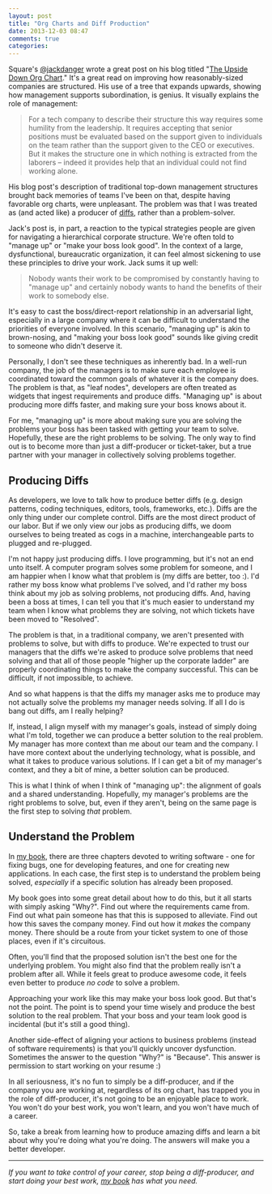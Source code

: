 ```yaml
---
layout: post
title: "Org Charts and Diff Production"
date: 2013-12-03 08:47
comments: true
categories: 
---
```


Square's [@jackdanger][jackdanger] wrote a great post on his blog titled "[The Upside Down Org Chart][jackblog]." It's a great read on improving how reasonably-sized companies are structured.  His use of a tree that expands upwards, showing how management supports subordination, is genius.  It visually explains the role of management:

> For a tech company to describe their structure this way requires some humility from the leadership. It requires accepting that senior positions must be evaluated based on the support given to individuals on the team rather than the support given to the CEO or executives. But it makes the structure one in which nothing is extracted from the laborers – indeed it provides help that an individual could not find working alone.

His blog post's description of traditional top-down management structures brought back memories of teams I've been on that, despite having favorable org charts, were unpleasant.  The problem was that I was treated as (and acted like) a producer of [diffs], rather than a problem-solver.

<!-- more -->

Jack's post is, in part, a reaction to the typical strategies people are given for navigating a hierarchical corporate structure.
We're often told to "manage up" or "make your boss look good".  In the context of a large, dysfunctional, bureaucratic
organization, it can feel almost sickening to use these principles to drive your work.  Jack sums it up well:

> Nobody wants their work to be compromised by constantly having to "manage up" and certainly nobody wants to hand the benefits of their work to somebody else.

It's easy to cast the boss/direct-report relationship in an adversarial light, especially in a large company where it can be
difficult to understand the priorities of everyone involved.  In this scenario, "managing up" is akin to brown-nosing, and
"making your boss look good" sounds like giving credit to someone who didn't deserve it.

Personally, I don't see these techniques as inherently bad.  In a well-run company, the job of the managers is to make sure each
employee is coordinated toward the common goals of whatever it is the company does.  The problem is that, as "leaf nodes",
developers are often treated as widgets that ingest requirements and produce diffs. "Managing up" is about producing more diffs
faster, and making sure your boss knows about it.

For me, "managing up" is more about making sure you are solving the problems your boss has been tasked with getting your team to
solve.  Hopefully, these are the right problems to be solving.  The only way to find out is to become more than just a diff-producer or ticket-taker, but a true partner with your manager in collectively solving problems together.

## Producing Diffs

As developers, we love to talk how to produce better diffs (e.g. design patterns, coding techniques, editors, tools, frameworks, etc.).  Diffs are the only thing under our complete control.  Diffs are the most direct product of our labor.  But if we only view our jobs as producing diffs, we doom ourselves to being treated as cogs in a machine, interchangeable parts to plugged and re-plugged.  

I'm not happy just producing diffs.  I love programming, but it's not an end unto itself.  A computer program solves some problem
for someone, and I am happier when I know what that problem is (my diffs are better, too :).  I'd rather my boss know what
problems I've solved, and I'd rather my boss think about my job as solving problems, not producing diffs.  And, having been a
boss at times, I can tell you that it's much easier to understand my team when I know what problems they are solving, not which
tickets have been moved to "Resolved".

The problem is that, in a traditional company, we aren't presented with problems to solve, but with diffs to produce.  We're expected to trust our managers that the diffs we're asked to produce solve problems that need solving and
that all of those people "higher up the corporate ladder" are properly coordinating things to make the company successful.   This
can be difficult, if not impossible, to achieve.

And so what happens is that the diffs my manager asks me to produce may not actually solve the problems my manager needs solving.  If all I do is bang out diffs, am I really helping?  

If, instead, I align myself with my manager's goals, instead of simply doing what I'm told, together we can produce a better solution to the real problem.
My manager has more context than me about our team and the company. I have more context about the underlying technology, what
is possible, and what it takes to produce various solutions. If I can get a bit of my manager's context, and they a bit of mine, a better solution can be produced.

This is what I think of when I think of "managing up": the alignment of goals and a shared understanding.  Hopefully, my
manager's problems are the right problems to solve, but, even if they aren't, being on the same page is the first step to solving
*that* problem.

## Understand the Problem

In [my book][swengbook], there are three chapters devoted to writing software - one for fixing bugs, one for developing features,
and one for creating new applications.  In each case, the first step is to understand the problem being solved, _especially_ if a
specific solution has already been proposed.  

My book goes into some great detail about how to do this, but it all starts with simply asking "Why?".  Find out where the
requirements came from.  Find out what pain someone has that this is supposed to alleviate.  Find out how this saves the company
money.  Find out how it _makes_ the company money.  There should be a route from your ticket system to one of those places, even if it's circuitous.

Often, you'll find that the proposed solution isn't the best one for the underlying problem.  You might also find that the
problem really isn't a problem after all.  While it feels great to produce awesome code, it feels even better to produce *no
code* to solve a problem.

Approaching your work like this may make your boss look good.  But that's not the point.  The point is to spend your time wisely
and produce the best solution to the real problem.  That your boss and your team look good is incidental (but it's still a good thing).

Another side-effect of aligning your actions to business problems (instead of software requirements) is that you'll quickly uncover
dysfunction.  Sometimes the answer to the question "Why?" is "Because".  This answer is permission to start working on your resume
:)

In all seriousness, it's no fun to simply be a diff-producer, and if the company you are working at, regardless of its org chart,
has trapped you in the role of diff-producer, it's not going to be an enjoyable place to work.  You won't do your best work,
you won't learn, and you won't have much of a career.
   
So, take a break from learning how to produce amazing diffs and learn a bit about why you're doing what you're doing.  The
answers will make you a better developer.

---

_If you want to take control of your career, stop being a diff-producer, and start doing your best work, [my book][swengbook] has what you need._

[jackblog]: http://6brand.com/the-upside-down-org-chart.html
[jackdanger]: https://twitter.com/jackdanger/
[swengbook]: http://theseniorsoftwareengineer.com/
[diffs]: http://en.wikipedia.org/wiki/Diff
